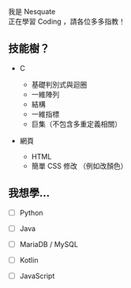 我是 Nesquate  
正在學習 Coding ，請各位多多指教！


## 技能樹？
- C
  - 基礎判別式與迴圈
  - 一維陣列
  - 結構
  - 一維指標
  - 巨集（不包含多重定義相關）

- 網頁
  - HTML
  - 簡單 CSS 修改 （例如改顏色）

## 我想學...
- [ ] Python
- [ ] Java
- [ ] MariaDB / MySQL
- [ ] Kotlin
- [ ] JavaScript


